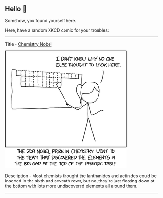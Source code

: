 ## Hello 👀

Somehow, you found yourself here.

Here, have a random XKCD comic for your troubles:

-----------------------------------

Title - [Chemistry Nobel](https://xkcd.com/2214)

![Chemistry Nobel](./random_comic.png)

Description - Most chemists thought the lanthanides and actinides could be inserted in the sixth and seventh rows, but no, they're just floating down at the bottom with lots more undiscovered elements all around them.

-----------------------------------